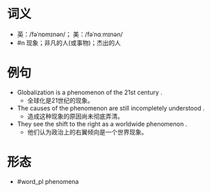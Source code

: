 # 词义
- 英：/fəˈnɒmɪnən/； 美：/fəˈnɑːmɪnən/
- #n 现象；非凡的人(或事物)；杰出的人
# 例句
- Globalization is a phenomenon of the 21st century .
	- 全球化是21世纪的现象。
- The causes of the phenomenon are still incompletely understood .
	- 造成这种现象的原因尚未彻底弄清。
- They see the shift to the right as a worldwide phenomenon .
	- 他们认为政治上的右翼倾向是一个世界现象。
# 形态
- #word_pl phenomena
